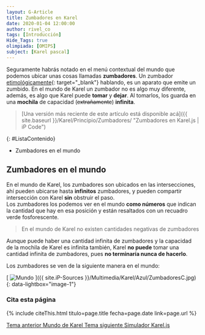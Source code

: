 ```yaml
---
layout: G-Article
title: Zumbadores en Karel
date: 2020-01-04 12:00:00
author: rivel_co
tags: [Introducción]
Hide_Tags: true
olimpiada: [OMIPS]
subject: [Karel pascal]
---
```


Seguramente habrás notado en el menú contextual del mundo que podemos ubicar unas cosas llamadas **zumbadores**. Un zumbador [etimológicamente](http://definicion.de/etimologia/){: target="_blank"} hablando, es un aparato que emite un zumbido. En el mundo de Karel un zumbador no es algo muy diferente, además, es algo que Karel puede **tomar** y **dejar**. Al tomarlos, los guarda en una **mochila** de capacidad (<s>extrañamente</s>) **infinita**.

> [Una versión más reciente de este artículo está disponible acá]({{ site.baseurl }}/Karel/Principio/Zumbadores/ "Zumbadores en Karel.js &vert; iP Code")

{: #ListaContenido}
- Zumbadores en el mundo

## Zumbadores en el mundo

En el mundo de Karel, los zumbadores son ubicados en las intersecciones, ahí pueden ubicarse hasta **infinitos** zumbadores, y pueden compartir intersección con Karel **sin** obstruir el paso. <br>
Los zumbadores los podemos ver en el mundo **como números** que indican la cantidad que hay en esa posición y están resaltados con un recuadro verde fosforescente.

> En el mundo de Karel no existen cantidades negativas de zumbadores

Aunque puede haber una cantidad infinita de zumbadores y la capacidad de la mochila de Karel es infinita también, Karel **no puede** tomar una cantidad infinita de zumbadores, pues **no terminaría nunca de hacerlo**.

Los zumbadores se ven de la siguiente manera en el mundo:

[<picture>
	<source media="(min-width: 700px)" srcset="{{ site.iP-Sources }}/Multimedia/Karel/Azul/Zumbadores.jpg">
	<img class="Imagen" src="{{ site.iP-Sources }}/Multimedia/Karel/Azul/ZumbadoresC.jpg" alt="Mundo">
</picture>]({{ site.iP-Sources }}/Multimedia/Karel/Azul/ZumbadoresC.jpg){: data-lightbox="image-1"}

### Cita esta página

{% include citeThis.html titulo=page.title fecha=page.date link=page.url %}

<div class="Nav">
    <a id="navLeft" href="{{ site.baseurl }}/Karel/Azul/Principio/Mundo/" title="Mundo de Karel &vert; #iP Code">
        Tema anterior
        <span>Mundo de Karel</span>
    </a>
    <a id="navRight" href="{{ site.baseurl }}/Karel/Azul/Principio/Simulador/" title="Simulador Karel.js &vert; #iP Code">
        Tema siguiente
        <span>Simulador Karel.js</span>
    </a>
</div>